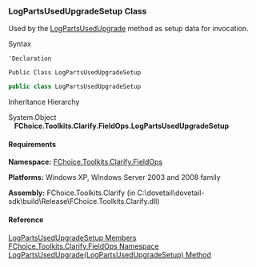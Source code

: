 ﻿### LogPartsUsedUpgradeSetup Class

Used by the [LogPartsUsedUpgrade](FChoice.Toolkits.Clarify~FChoice.Toolkits.Clarify.FieldOps.FieldOpsToolkit~LogPartsUsedUpgrade(LogPartsUsedUpgradeSetup).md) method as setup data for invocation.

Syntax

```vbnet
'Declaration

Public Class LogPartsUsedUpgradeSetup 
```

```csharp
public class LogPartsUsedUpgradeSetup
```

Inheritance Hierarchy

System.Object  
   **FChoice.Toolkits.Clarify.FieldOps.LogPartsUsedUpgradeSetup**  

#### Requirements

**Namespace:** [FChoice.Toolkits.Clarify.FieldOps](FChoice.Toolkits.Clarify~FChoice.Toolkits.Clarify.FieldOps_namespace.md)

**Platforms:** Windows XP, Windows Server 2003 and 2008 family

**Assembly:** FChoice.Toolkits.Clarify (in C:\\dovetail\\dovetail-sdk\\build\\Release\\FChoice.Toolkits.Clarify.dll)

#### Reference

[LogPartsUsedUpgradeSetup Members](FChoice.Toolkits.Clarify~FChoice.Toolkits.Clarify.FieldOps.LogPartsUsedUpgradeSetup_members.md)  
[FChoice.Toolkits.Clarify.FieldOps Namespace](FChoice.Toolkits.Clarify~FChoice.Toolkits.Clarify.FieldOps_namespace.md)  
[LogPartsUsedUpgrade(LogPartsUsedUpgradeSetup) Method](FChoice.Toolkits.Clarify~FChoice.Toolkits.Clarify.FieldOps.FieldOpsToolkit~LogPartsUsedUpgrade(LogPartsUsedUpgradeSetup).md)